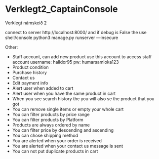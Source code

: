 # Verklegt2_CaptainConsole
Verklegt námskeið 2

connect to server http://localhost:8000/ and if debug is False the use shell/console python3 manage.py runserver —insecure

Other:
- Staff account, can add new product use this account to access staff account username: halldor95 	pw: humarsamloka123
- Product condition
- Purchase history
- Contact us
- Edit payment info
- Alert user when added to cart
- Alert user when you have the same product in cart
- When you see search history the you will also se the product that you got
- You can remove single items or empty your whole cart
- You can filter products by price range
- You can filter products by Platform
- Products are always ordered by name
- You can filter price by descending and ascending 
- You can chose shipping method 
- You are alerted when your order is received 
- You are alerted when your contact us message is sent
- You can not put duplicate products in cart


